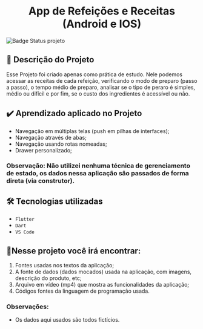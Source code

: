 <h1 align="center"> App de Refeições e Receitas (Android e IOS) </h1>

![Badge Status projeto](http://img.shields.io/static/v1?label=STATUS&message=CONCLUÍDO&color=GREEN&style=for-the-badge)

## :hammer: Descrição do Projeto
Esse Projeto foi criado apenas como prática de estudo. Nele podemos acessar as receitas de cada refeição, verificando o modo de preparo (passo a passo), o tempo médio de preparo, analisar se o tipo de peraro é simples, médio ou difícil e por fim, se o custo dos ingredientes é acessível ou não.
##

## ✔️ Aprendizado aplicado no Projeto

- Navegação em múltiplas telas (push em pilhas de interfaces);
- Navegação através de abas;
- Navegação usando rotas nomeadas;
- Drawer personalizado;

### Observação: Não utilizei nenhuma técnica de gerenciamento de estado, os dados nessa aplicação são passados de forma direta (via construtor).
##

## 🛠️ Tecnologias utilizadas
- `Flutter`
- `Dart`
- `VS Code`

##

## 📁Nesse projeto você irá encontrar:

1. Fontes usadas nos textos da aplicação;
2. A fonte de dados (dados mocados) usada na aplicação, com imagens, descrição do produto, etc;
3. Arquivo em vídeo (mp4) que mostra as funcionalidades da aplicação;
4. Códigos fontes da linguagem de programação usada.

### Observações:

- Os dados aqui usados são todos fictícios.
